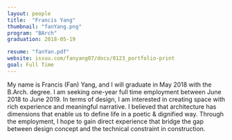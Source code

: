 ```yaml
---
layout: people
title:  "Francis Yang"
thumbnail: "fanYang.png"
program: "BArch"
graduation: 2018-05-19

resume: "fanYan.pdf"
website: issuu.com/fanyang07/docs/0123_portfolio-print
goal: Full Time
---
```


​My name is Francis (Fan) Yang, and I will graduate in May 2018 with the B.Arch. degree. I am seeking one-year full time employment between June 2018 to June 2019. In terms of design, I am interested in creating space with rich experience and meaningful narrative. I believed that architecture has dimensions that enable us to define life in a poetic & dignified way. Through the employment, I hope to gain direct experience that bridge the gap between design concept and the technical constraint in construction. 
